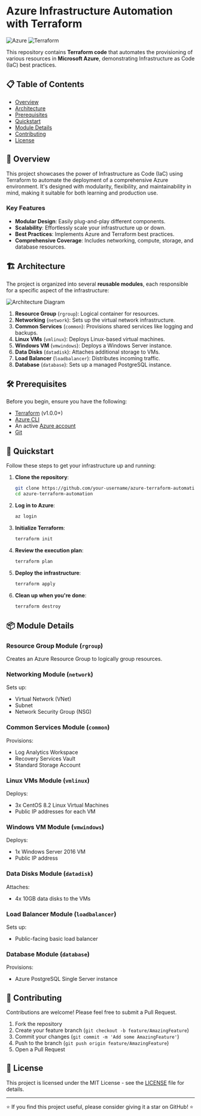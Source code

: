 # Azure Infrastructure Automation with Terraform

![Azure](https://img.shields.io/badge/azure-%230072C6.svg?style=for-the-badge&logo=microsoftazure&logoColor=white)
![Terraform](https://img.shields.io/badge/terraform-%235835CC.svg?style=for-the-badge&logo=terraform&logoColor=white)

This repository contains **Terraform code** that automates the provisioning of various resources in **Microsoft Azure**, demonstrating Infrastructure as Code (IaC) best practices.

## 📋 Table of Contents

- [Overview](#-overview)
- [Architecture](#-architecture)
- [Prerequisites](#-prerequisites)
- [Quickstart](#-quickstart)
- [Module Details](#-module-details)
- [Contributing](#-contributing)
- [License](#-license)

## 🔭 Overview

This project showcases the power of Infrastructure as Code (IaC) using Terraform to automate the deployment of a comprehensive Azure environment. It's designed with modularity, flexibility, and maintainability in mind, making it suitable for both learning and production use.

### Key Features

- **Modular Design**: Easily plug-and-play different components.
- **Scalability**: Effortlessly scale your infrastructure up or down.
- **Best Practices**: Implements Azure and Terraform best practices.
- **Comprehensive Coverage**: Includes networking, compute, storage, and database resources.

## 🏗 Architecture

The project is organized into several **reusable modules**, each responsible for a specific aspect of the infrastructure:

![Architecture Diagram](https://via.placeholder.com/800x400.png?text=Azure+Infrastructure+Architecture)

1. **Resource Group** (`rgroup`): Logical container for resources.
2. **Networking** (`network`): Sets up the virtual network infrastructure.
3. **Common Services** (`common`): Provisions shared services like logging and backups.
4. **Linux VMs** (`vmlinux`): Deploys Linux-based virtual machines.
5. **Windows VM** (`vmwindows`): Deploys a Windows Server instance.
6. **Data Disks** (`datadisk`): Attaches additional storage to VMs.
7. **Load Balancer** (`loadbalancer`): Distributes incoming traffic.
8. **Database** (`database`): Sets up a managed PostgreSQL instance.

## 🛠 Prerequisites

Before you begin, ensure you have the following:

- [Terraform](https://www.terraform.io/downloads.html) (v1.0.0+)
- [Azure CLI](https://docs.microsoft.com/en-us/cli/azure/install-azure-cli)
- An active [Azure account](https://azure.microsoft.com/free/)
- [Git](https://git-scm.com/downloads)

## 🚀 Quickstart

Follow these steps to get your infrastructure up and running:

1. **Clone the repository**:
   ```bash
   git clone https://github.com/your-username/azure-terraform-automation.git
   cd azure-terraform-automation
   ```

2. **Log in to Azure**:
   ```bash
   az login
   ```

3. **Initialize Terraform**:
   ```bash
   terraform init
   ```

4. **Review the execution plan**:
   ```bash
   terraform plan
   ```

5. **Deploy the infrastructure**:
   ```bash
   terraform apply
   ```

6. **Clean up when you're done**:
   ```bash
   terraform destroy
   ```

## 📦 Module Details

### Resource Group Module (`rgroup`)
Creates an Azure Resource Group to logically group resources.

### Networking Module (`network`)
Sets up:
- Virtual Network (VNet)
- Subnet
- Network Security Group (NSG)

### Common Services Module (`common`)
Provisions:
- Log Analytics Workspace
- Recovery Services Vault
- Standard Storage Account

### Linux VMs Module (`vmlinux`)
Deploys:
- 3x CentOS 8.2 Linux Virtual Machines
- Public IP addresses for each VM

### Windows VM Module (`vmwindows`)
Deploys:
- 1x Windows Server 2016 VM
- Public IP address

### Data Disks Module (`datadisk`)
Attaches:
- 4x 10GB data disks to the VMs

### Load Balancer Module (`loadbalancer`)
Sets up:
- Public-facing basic load balancer

### Database Module (`database`)
Provisions:
- Azure PostgreSQL Single Server instance

## 🤝 Contributing

Contributions are welcome! Please feel free to submit a Pull Request.

1. Fork the repository
2. Create your feature branch (`git checkout -b feature/AmazingFeature`)
3. Commit your changes (`git commit -m 'Add some AmazingFeature'`)
4. Push to the branch (`git push origin feature/AmazingFeature`)
5. Open a Pull Request

## 📄 License

This project is licensed under the MIT License - see the [LICENSE](LICENSE) file for details.

---

⭐️ If you find this project useful, please consider giving it a star on GitHub! ⭐️
